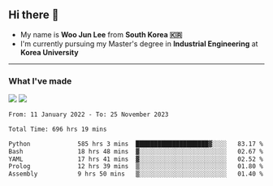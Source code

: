 ## Hi there 👋

- My name is **Woo Jun Lee** from **South Korea 🇰🇷**
- I'm currently pursuing my Master's degree in **Industrial Engineering** at **Korea University**

---

### What I've made

<a href="https://share.streamlit.io/tomtom1103/kuiai_hackathon_2022/main/JL_app.py"><img src="https://img.shields.io/badge/Journey Lee-161B22?style=for-the-badge&logo=streamlit&logoColor=FF4B4B"/></a> <a href="https://jeon-100.github.io/Dangzang/"><img src="https://img.shields.io/badge/당신을 위한 장학금, 당장!-161B22?style=for-the-badge&logo=react&logoColor=#61DAFB"/></a>

<!--START_SECTION:waka-->

```txt
From: 11 January 2022 - To: 25 November 2023

Total Time: 696 hrs 19 mins

Python             585 hrs 3 mins  ████████████████████▓░░░░   83.17 %
Bash               18 hrs 48 mins  ▓░░░░░░░░░░░░░░░░░░░░░░░░   02.67 %
YAML               17 hrs 41 mins  ▓░░░░░░░░░░░░░░░░░░░░░░░░   02.52 %
Prolog             12 hrs 39 mins  ▒░░░░░░░░░░░░░░░░░░░░░░░░   01.80 %
Assembly           9 hrs 50 mins   ▒░░░░░░░░░░░░░░░░░░░░░░░░   01.40 %
```

<!--END_SECTION:waka-->
